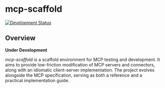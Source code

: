 # mcp-scaffold

[![Development Status](https://img.shields.io/badge/status-under_development-orange)](#)

## Overview

**Under Development**

_mcp-scaffold_ is a scaffold environment for MCP testing and development. It aims to provide low-friction modification of MCP servers and connectors, along with an idiomatic client-server implementation. The project evolves alongside the MCP specification, serving as both a reference and a practical implementation guide.

